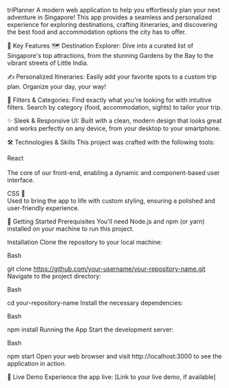 triPlanner
A modern web application to help you effortlessly plan your next adventure in Singapore! This app provides a seamless and personalized experience for exploring destinations, crafting itineraries, and discovering the best food and accommodation options the city has to offer.

🌟 Key Features
🗺️ Destination Explorer: Dive into a curated list of Singapore's top attractions, from the stunning Gardens by the Bay to the vibrant streets of Little India.

✍️ Personalized Itineraries: Easily add your favorite spots to a custom trip plan. Organize your day, your way!

🍔 Filters & Categories: Find exactly what you're looking for with intuitive filters. Search by category (food, accommodation, sights) to tailor your trip.

✨ Sleek & Responsive UI: Built with a clean, modern design that looks great and works perfectly on any device, from your desktop to your smartphone.

🛠️ Technologies & Skills
This project was crafted with the following tools:

React <br/>  <br/> The core of our front-end, enabling a dynamic and component-based user interface.

CSS 🎨 <br/> Used to bring the app to life with custom styling, ensuring a polished and user-friendly experience.

🚀 Getting Started
Prerequisites
You'll need Node.js and npm (or yarn) installed on your machine to run this project.

Installation
Clone the repository to your local machine:

Bash

git clone https://github.com/your-username/your-repository-name.git
Navigate to the project directory:

Bash

cd your-repository-name
Install the necessary dependencies:

Bash

npm install
Running the App
Start the development server:

Bash

npm start
Open your web browser and visit http://localhost:3000 to see the application in action.

🔗 Live Demo
Experience the app live: [Link to your live demo, if available]
